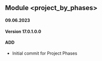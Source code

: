 ## Module <project_by_phases>

#### 09.06.2023
#### Version 17.0.1.0.0
#### ADD
- Initial commit for Project Phases
